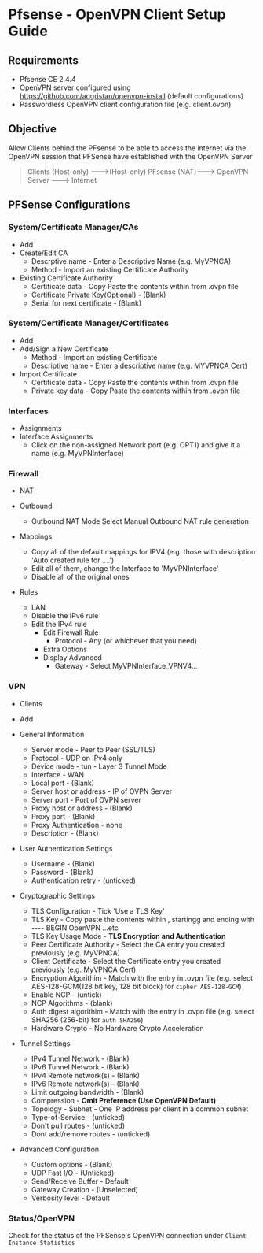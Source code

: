 # Pfsense - OpenVPN Client Setup Guide


## Requirements
  - Pfsense CE 2.4.4
  - OpenVPN server configured using https://github.com/angristan/openvpn-install (default configurations)
  - Passwordless OpenVPN client configuration file (e.g. client.ovpn)

## Objective
Allow Clients behind the PFsense to be able to access the internet via the OpenVPN session that PFSense have established with the OpenVPN Server
> Clients (Host-only) --->(Host-only) PFsense (NAT)---> OpenVPN Server ---> Internet

## PFSense Configurations

### System/Certificate Manager/CAs
- Add
- Create/Edit CA
	- Descrptive name - Enter a Descriptive Name (e.g. MyVPNCA)
	- Method - Import an existing Certificate Authority
- Existing Certificate Authority
	- Certificate data - Copy Paste the contents within <ca> </ca> from .ovpn file
	- Certificate Private Key(Optional) - (Blank)
	- Serial for next certificate - (Blank)

### System/Certificate Manager/Certificates
- Add
- Add/Sign a New Certificate
	- Method - Import an existing Certificate
	- Descriptive name - Enter a descriptive name (e.g. MYVPNCA Cert)
- Import Certificate
	- Certificate data - Copy Paste the contents within <cert> </cert> from .ovpn file
	- Private key data - Copy Paste the contents within <key> </key> from .ovpn file

### Interfaces
- Assignments
- Interface Assignments
	- Click on the non-assigned Network port (e.g. OPT1) and give it a name (e.g. MyVPNInterface)

### Firewall
- NAT
- Outbound
	- Outbound NAT Mode
		Select Manual Outbound NAT rule generation
- Mappings
	- Copy all of the default mappings for IPV4 (e.g. those with description 'Auto created rule for ....')
	- Edit all of them, change the Interface to 'MyVPNInterface'
	- Disable all of the original ones

- Rules
	- LAN
	- Disable the IPv6 rule
	- Edit the IPv4 rule
		- Edit Firewall Rule
			- Protocol - Any (or whichever that you need)
		- Extra Options
		- Display Advanced
			- Gateway - Select MyVPNInterface_VPNV4...

### VPN
- Clients
- Add
- General Information
	- Server mode  	- Peer to Peer (SSL/TLS)
	- Protocol	- UDP on IPv4 only
	- Device mode	- tun - Layer 3 Tunnel Mode
	- Interface 	- WAN
	- Local port	- (Blank)
	- Server host or address - IP of OVPN Server
	- Server port	- Port of OVPN server
	- Proxy host or address - (Blank)
	- Proxy port	- (Blank)
	- Proxy Authentication - none
	- Description	- (Blank)
- User Authentication Settings
	- Username 	- (Blank)
	- Password	- (Blank)
	- Authentication retry - (unticked)
- Cryptographic Settings
	- TLS Configuration - Tick 'Use a TLS Key'
	- TLS Key	- Copy paste the contents within <tls-crypt> </tls-crypt>, startingg and ending with ---- BEGIN OpenVPN ...etc
	- TLS Key Usage Mode - **TLS Encryption and Authentication**
	- Peer Certificate Authority - Select the CA entry you created previously (e.g. MyVPNCA)
	- Client Certificate	- Select the Certificate entry you created previously (e.g. MyVPNCA Cert)
	- Encryption Algorithim - Match with the entry in .ovpn file (e.g. select AES-128-GCM(128 bit key, 128 bit block) for `cipher AES-128-GCM`)
	- Enable NCP		- (untick)
	- NCP Algorithms	- (blank)
	- Auth digest algorithim - Match with the entry in .ovpn file (e.g. select SHA256 (256-bit) for `auth SHA256`)
	- Hardware Crypto	- No Hardware Crypto Acceleration

- Tunnel Settings
	- IPv4 Tunnel Network	- (Blank)
	- IPv6 Tunnel Network	- (Blank)
	- IPv4 Remote network(s) - (Blank)
	- IPv6 Remote network(s) - (Blank)
	- Limit outgoing bandwidth - (Blank)
	- Compression			- **Omit Preference (Use OpenVPN Default)**
	- Topology			- Subnet - One IP address per client in a common subnet
	- Type-of-Service		- (unticked)
	- Don't pull routes		- (unticked)
	- Dont add/remove routes	- (unticked)
- Advanced Configuration
	- Custom options		- (Blank)
	- UDP Fast I/O			- (Unticked)
	- Send/Receive Buffer		- Default
	- Gateway Creation		- (Unselected)
	- Verbosity level		- Default

### Status/OpenVPN
 Check for the status of the PFSense's OpenVPN connection under `Client Instance Statistics` 
